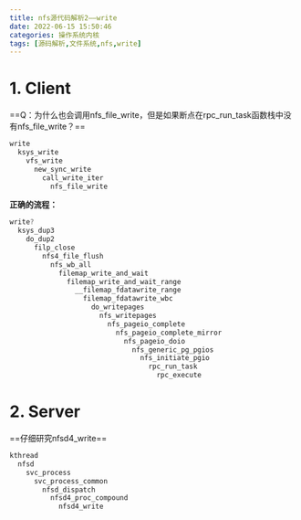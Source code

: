 ```yaml
---
title: nfs源代码解析2——write
date: 2022-06-15 15:50:46
categories: 操作系统内核
tags: [源码解析,文件系统,nfs,write]
---
```


# 1. Client

==Q：为什么也会调用nfs_file_write，但是如果断点在rpc_run_task函数栈中没有nfs_file_write？==

```c
write
  ksys_write
    vfs_write
      new_sync_write
        call_write_iter
          nfs_file_write
```

**正确的流程：**

```c
write?
  ksys_dup3
    do_dup2
      filp_close
        nfs4_file_flush
          nfs_wb_all
            filemap_write_and_wait
              filemap_write_and_wait_range
                __filemap_fdatawrite_range
                  filemap_fdatawrite_wbc
                    do_writepages
                      nfs_writepages
                        nfs_pageio_complete
                          nfs_pageio_complete_mirror
                            nfs_pageio_doio
                              nfs_generic_pg_pgios
                                nfs_initiate_pgio
                                  rpc_run_task
                                    rpc_execute
```

# 2. Server

==仔细研究nfsd4_write==

```c
kthread
  nfsd
    svc_process
      svc_process_common
        nfsd_dispatch
          nfsd4_proc_compound
            nfsd4_write
```

